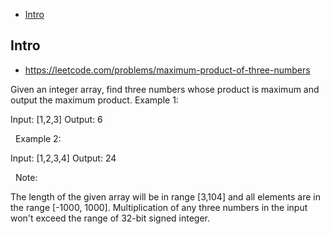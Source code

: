 - [Intro](#intro)

## Intro

- https://leetcode.com/problems/maximum-product-of-three-numbers

Given an integer array, find three numbers whose product is maximum and output the maximum product.
Example 1:

Input: [1,2,3]
Output: 6

 
Example 2:

Input: [1,2,3,4]
Output: 24

 
Note:

The length of the given array will be in range [3,104] and all elements are in the range [-1000, 1000].
Multiplication of any three numbers in the input won't exceed the range of 32-bit signed integer.

 
